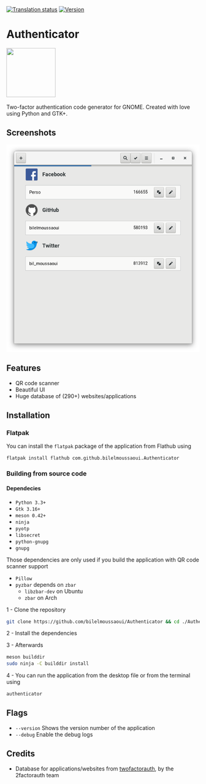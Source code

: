 [![Translation status](https://hosted.weblate.org/widgets/authenticator/-/svg-badge.svg)](https://hosted.weblate.org/engage/authenticator/?utm_source=widget) [![Version](https://img.shields.io/badge/version-0.2.4-green.svg)](https://github.com/bilelmoussaoui/Authenticator/releases)

# Authenticator
<img src="https://gitlab.gnome.org/World/Authenticator/raw/master/data/icons/hicolor/256x256/apps/com.github.bilelmoussaoui.Authenticator.png" width="128" height="128" />
<p>Two-factor authentication code generator for GNOME. Created with love using Python and GTK+.</p>

## Screenshots

<p align="center">
<img align="center" src="data/screenshots/screenshot1.png" />
</p>

## Features

- QR code scanner
- Beautiful UI
- Huge database of (290+) websites/applications

## Installation

### Flatpak
You can install the `flatpak` package of the application from Flathub using
```
flatpak install flathub com.github.bilelmoussaoui.Authenticator
```


### Building from source code
#### Dependecies

- `Python 3.3+`
- `Gtk 3.16+`
- `meson 0.42+`
- `ninja`
- `pyotp`
- `libsecret`
- `python-gnupg`
- `gnupg`

Those dependencies are only used if you build the application with QR code scanner support
- `Pillow`
- `pyzbar` depends on `zbar`
  - `libzbar-dev` on Ubuntu
  - `zbar` on Arch

1 - Clone the repository

```bash
git clone https://github.com/bilelmoussaoui/Authenticator && cd ./Authenticator
```

2 - Install the dependencies

3 - Afterwards

```bash
meson builddir
sudo ninja -C builddir install
```

4 - You can run the application from the desktop file or from the terminal using
```bash
authenticator
```

## Flags

- `--version`
  Shows the version number of the application
- `--debug`
  Enable the debug logs


## Credits

- Database for applications/websites from [twofactorauth](https://github.com/2factorauth/twofactorauth), by the 2factorauth team
